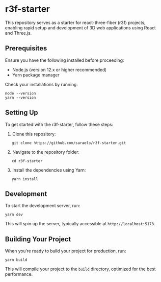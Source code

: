 # r3f-starter

This repository serves as a starter for react-three-fiber (r3f) projects, enabling rapid setup and development of 3D web applications using React and Three.js.

## Prerequisites

Ensure you have the following installed before proceeding:

- Node.js (version 12.x or higher recommended)
- Yarn package manager

Check your installations by running:

```
node --version
yarn --version
```

## Setting Up

To get started with the r3f-starter, follow these steps:

1. Clone this repository:

```
   git clone https://github.com/saraelo/r3f-starter.git
```

2. Navigate to the repository folder:

```
   cd r3f-starter
```

3. Install the dependencies using Yarn:

```
   yarn install
```

## Development

To start the development server, run:

```
yarn dev
```

This will spin up the server, typically accessible at `http://localhost:5173`.

## Building Your Project

When you're ready to build your project for production, run:

```
yarn build
```

This will compile your project to the `build` directory, optimized for the best performance.
